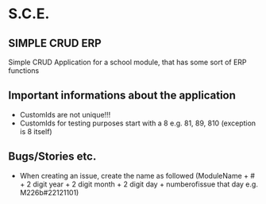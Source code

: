 # S.C.E.
## SIMPLE CRUD ERP

Simple CRUD Application for a school module, that has some sort of ERP functions

## Important informations about the application
* CustomIds are not unique!!!
* CustomIds for testing purposes start with a 8 e.g. 81, 89, 810 (exception is 8 itself)

## Bugs/Stories etc.
* When creating an issue, create the name as followed (ModuleName + # + 2 digit year + 2 digit month + 2 digit day + numberofissue that day e.g. M226b#22121101)